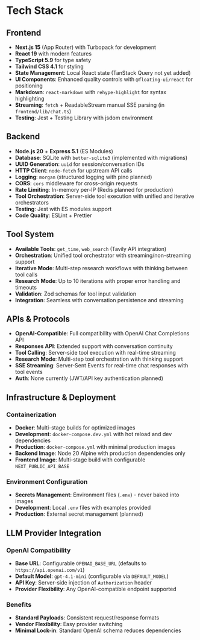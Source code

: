 # Tech Stack

## Frontend
- **Next.js 15** (App Router) with Turbopack for development
- **React 19** with modern features
- **TypeScript 5.9** for type safety
- **Tailwind CSS 4.1** for styling
- **State Management**: Local React state (TanStack Query not yet added)
- **UI Components**: Enhanced quality controls with `@floating-ui/react` for positioning
- **Markdown**: `react-markdown` with `rehype-highlight` for syntax highlighting
- **Streaming**: `fetch` + ReadableStream manual SSE parsing (in `frontend/lib/chat.ts`)
- **Testing**: Jest + Testing Library with jsdom environment

## Backend
- **Node.js 20** + **Express 5.1** (ES Modules)
- **Database**: SQLite with `better-sqlite3` (implemented with migrations)
- **UUID Generation**: `uuid` for session/conversation IDs
- **HTTP Client**: `node-fetch` for upstream API calls
- **Logging**: `morgan` (structured logging with pino planned)
- **CORS**: `cors` middleware for cross-origin requests
- **Rate Limiting**: In-memory per-IP (Redis planned for production)
- **Tool Orchestration**: Server-side tool execution with unified and iterative orchestrators
- **Testing**: Jest with ES modules support
- **Code Quality**: ESLint + Prettier

## Tool System
- **Available Tools**: `get_time`, `web_search` (Tavily API integration)
- **Orchestration**: Unified tool orchestrator with streaming/non-streaming support
- **Iterative Mode**: Multi-step research workflows with thinking between tool calls
- **Research Mode**: Up to 10 iterations with proper error handling and timeouts
- **Validation**: Zod schemas for tool input validation
- **Integration**: Seamless with conversation persistence and streaming

## APIs & Protocols
- **OpenAI-Compatible**: Full compatibility with OpenAI Chat Completions API
- **Responses API**: Extended support with conversation continuity
- **Tool Calling**: Server-side tool execution with real-time streaming
- **Research Mode**: Multi-step tool orchestration with thinking support
- **SSE Streaming**: Server-Sent Events for real-time chat responses with tool events
- **Auth**: None currently (JWT/API key authentication planned)

## Infrastructure & Deployment

### Containerization
- **Docker**: Multi-stage builds for optimized images
- **Development**: `docker-compose.dev.yml` with hot reload and dev dependencies
- **Production**: `docker-compose.yml` with minimal production images
- **Backend Image**: Node 20 Alpine with production dependencies only
- **Frontend Image**: Multi-stage build with configurable `NEXT_PUBLIC_API_BASE`

### Environment Configuration
- **Secrets Management**: Environment files (`.env`) - never baked into images
- **Development**: Local `.env` files with examples provided
- **Production**: External secret management (planned)

## LLM Provider Integration

### OpenAI Compatibility
- **Base URL**: Configurable `OPENAI_BASE_URL` (defaults to `https://api.openai.com/v1`)
- **Default Model**: `gpt-4.1-mini` (configurable via `DEFAULT_MODEL`)
- **API Key**: Server-side injection of `Authorization` header
- **Provider Flexibility**: Any OpenAI-compatible endpoint supported

### Benefits
- **Standard Payloads**: Consistent request/response formats
- **Vendor Flexibility**: Easy provider switching
- **Minimal Lock-in**: Standard OpenAI schema reduces dependencies
